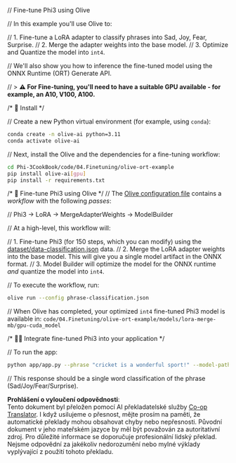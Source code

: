 <!--
CO_OP_TRANSLATOR_METADATA:
{
  "original_hash": "4164123a700fecd535d850f09506d72a",
  "translation_date": "2025-05-09T04:46:57+00:00",
  "source_file": "code/04.Finetuning/olive-ort-example/README.md",
  "language_code": "cs"
}
-->
// Fine-tune Phi3 using Olive

// In this example you'll use Olive to:

// 1. Fine-tune a LoRA adapter to classify phrases into Sad, Joy, Fear, Surprise.
// 2. Merge the adapter weights into the base model.
// 3. Optimize and Quantize the model into `int4`.

// We'll also show you how to inference the fine-tuned model using the ONNX Runtime (ORT) Generate API.

// > **⚠️ For Fine-tuning, you'll need to have a suitable GPU available - for example, an A10, V100, A100.**

/* 💾 Install */

// Create a new Python virtual environment (for example, using `conda`):

```bash
conda create -n olive-ai python=3.11
conda activate olive-ai
```

// Next, install the Olive and the dependencies for a fine-tuning workflow:

```bash
cd Phi-3CookBook/code/04.Finetuning/olive-ort-example
pip install olive-ai[gpu]
pip install -r requirements.txt
```

/* 🧪 Fine-tune Phi3 using Olive */
// The [Olive configuration file](../../../../../code/04.Finetuning/olive-ort-example/phrase-classification.json) contains a *workflow* with the following *passes*:

// Phi3 -> LoRA -> MergeAdapterWeights -> ModelBuilder

// At a high-level, this workflow will:

// 1. Fine-tune Phi3 (for 150 steps, which you can modify) using the [dataset/data-classification.json](../../../../../code/04.Finetuning/olive-ort-example/dataset/dataset-classification.json) data.
// 2. Merge the LoRA adapter weights into the base model. This will give you a single model artifact in the ONNX format.
// 3. Model Builder will optimize the model for the ONNX runtime *and* quantize the model into `int4`.

// To execute the workflow, run:

```bash
olive run --config phrase-classification.json
```

// When Olive has completed, your optimized `int4` fine-tuned Phi3 model is available in: `code/04.Finetuning/olive-ort-example/models/lora-merge-mb/gpu-cuda_model`

/* 🧑‍💻 Integrate fine-tuned Phi3 into your application */

// To run the app:

```bash
python app/app.py --phrase "cricket is a wonderful sport!" --model-path models/lora-merge-mb/gpu-cuda_model
```

// This response should be a single word classification of the phrase (Sad/Joy/Fear/Surprise).

**Prohlášení o vyloučení odpovědnosti**:  
Tento dokument byl přeložen pomocí AI překladatelské služby [Co-op Translator](https://github.com/Azure/co-op-translator). I když usilujeme o přesnost, mějte prosím na paměti, že automatické překlady mohou obsahovat chyby nebo nepřesnosti. Původní dokument v jeho mateřském jazyce by měl být považován za autoritativní zdroj. Pro důležité informace se doporučuje profesionální lidský překlad. Nejsme odpovědní za jakékoliv nedorozumění nebo mylné výklady vyplývající z použití tohoto překladu.
